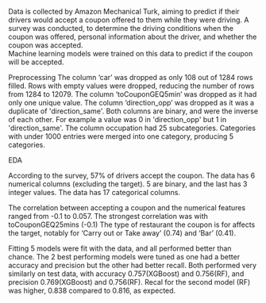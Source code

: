 Data is collected by Amazon Mechanical Turk, aiming to predict if their drivers would accept a coupon offered to them while they were driving. 
A survey was conducted, to determine the driving conditions when the coupon was offered, personal information about the driver, and whether the coupon was accepted.  
Machine learning models were trained on this data to predict if the coupon will be accepted.

Preprocessing
The column ‘car’ was dropped as only 108 out of 1284 rows filled.
Rows with empty values were dropped, reducing the number of rows from 1284 to 12079.
The column ‘toCouponGEQ5min’ was dropped as it had only one unique value.
The column ‘direction_opp’ was dropped as it was a duplicate of 'direction_same'. Both columns are binary, and were the inverse of each other. For example a value was 0 in 'direction_opp' but 1 in 'direction_same'.
The column occupation had 25 subcategories. Categories with under 1000 entries were merged into one category, producing 5 categories. 

EDA

According to the survey, 57% of drivers accept the coupon.
The data has 6 numerical columns (excluding the target). 5 are binary, and the last has 3 integer values. 
The data has 17 categorical columns.

The correlation between accepting a coupon and the numerical features ranged from -0.1 to 0.057. The strongest correlation was with toCouponGEQ25mins (-0.1)
The type of restaurant the coupon is for affects the target, notably for ‘Carry out or Take away’ (0.74) and ‘Bar’ (0.41). 

Fitting
5 models were fit with the data, and all performed better than chance. The 2 best performing models were tuned as one had a better accuracy and precision but the other had better recall. Both performed very similarly on test data, with accuracy 0.757(XGBoost) and 0.756(RF), and precision 0.769(XGBoost) and 0.756(RF). Recal for the second model (RF) was higher, 0.838 compared to 0.816, as expected.

